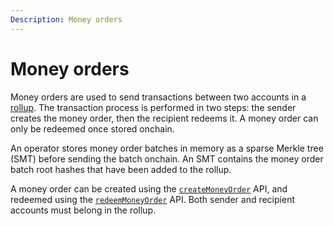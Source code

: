 ```yaml
---
Description: Money orders
---
```


# Money orders

Money orders are used to send transactions between two accounts in a [rollup](Rollups/Overview.md).
The transaction process is performed in two steps: the sender creates the money order, then the recipient redeems it.
A money order can only be redeemed once stored onchain.

An operator stores money order batches in memory as a sparse Merkle tree (SMT) before sending the
batch onchain. An SMT contains the money order batch root hashes that have been added to the rollup.

A money order can be created using the [`createMoneyOrder`](../Reference/JSON-RPC.md#createmoneyorder) API, and
redeemed using the [`redeemMoneyOrder`](../Reference/JSON-RPC.md#redeemmoneyorder) API. Both sender and recipient
accounts must belong in the rollup.
